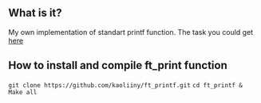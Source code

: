 ## What is it?
My own implementation of standart printf function. The task you could get [here](https://github.com/kaoliiny/ft_printf/blob/master/task/task_ft_printf.pdf)

## How to install and compile ft_print function

`git clone https://github.com/kaoliiny/ft_printf.git`
`cd ft_printf & Make all`
